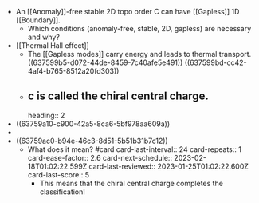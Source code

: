 - An [[Anomaly]]-free stable 2D topo order C can have [[Gapless]] 1D [[Boundary]].
	- Which conditions (anomaly-free, stable, 2D, gapless) are necessary and why?
- [[Thermal Hall effect]]
	- The [[Gapless modes]] carry energy and leads to thermal transport. ((637599b5-d072-44de-8459-7c40afe5e491))
	  ((637599bd-cc42-4af4-b765-8512a20fd303))
	- ## c is called the chiral central charge.
	  heading:: 2
- ((63759a10-c900-42a5-8ca6-5bf978aa609a))
-
- ((63759ac0-b94e-46c3-8d51-5b51b31b7c12))
	- What does it mean? #card
	  card-last-interval:: 24
	  card-repeats:: 1
	  card-ease-factor:: 2.6
	  card-next-schedule:: 2023-02-18T01:02:22.599Z
	  card-last-reviewed:: 2023-01-25T01:02:22.600Z
	  card-last-score:: 5
		- This means that the chiral central charge completes the classification!